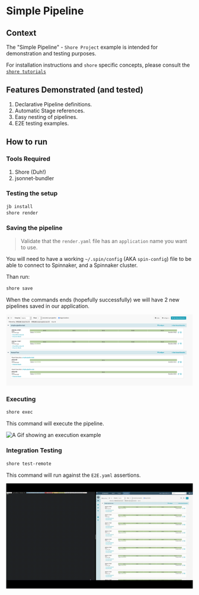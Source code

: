 # Simple Pipeline

## Context

The "Simple Pipeline" - `Shore Project` example is intended for demonstration and testing purposes.

For installation instructions and `shore` specific concepts, please consult the [`shore tutorials`](https://github.com/Autodeskshore-tutorials)

## Features Demonstrated (and tested)

1. Declarative Pipeline definitions.
2. Automatic Stage references.
3. Easy nesting of pipelines.
4. E2E testing examples.

## How to run

### Tools Required

1. Shore (Duh!)
2. jsonnet-bundler

### Testing the setup

```bash
jb install
shore render
```

### Saving the pipeline

> Validate that the `render.yaml` file has an `application` name you want to use.

You will need to have a working `~/.spin/config` (AKA `spin-config`) file to be able to connect to Spinnaker, and a Spinnaker cluster.

Than run:

```bash
shore save
```

When the commands ends (hopefully successfully) we will have 2 new pipelines saved in our application.

![How the pipeline looks like in Spinnaker](./assets/shore-pipelines.png)

### Executing

```bash
shore exec
```

This command will execute the pipeline.

![A Gif showing an execution example](./assets/shore-exec.gif)

### Integration Testing

```bash
shore test-remote
```

This command will run against the `E2E.yaml` assertions.

![A Gif showing an a test-remote execution example](./assets/shore-test-remote.gif)
